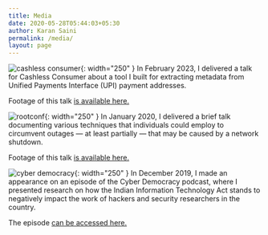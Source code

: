 ```yaml
---
title: Media
date: 2020-05-28T05:44:03+05:30
author: Karan Saini
permalink: /media/
layout: page
---
```


![cashless consumer](/media/cashless-consumer.png){: width="250" }
In February 2023, I delivered a talk for Cashless Consumer about a tool I built for extracting metadata from Unified Payments Interface (UPI) payment addresses.

Footage of this talk <a href="https://hasgeek.com/cashlessconsumer/upi-recon-using-upi-as-osint-tool/schedule/upi-recon-upi-payment-address-discovery-and-reconnaissance-4moXYnJjtc9DD5QZyneytb">is available here.</a>

![rootconf](/media/root-conf.png){: width="250" }
In January 2020, I delivered a brief talk documenting various techniques that individuals could employ to circumvent outages — at least partially — that may be caused by a network shutdown.

Footage of this talk <a href="https://www.youtube.com/watch?v=SQHdTeWgUXY">is available here.</a>

![cyber democracy](/media/cy-dem.jpg){: width="250" }
In December 2019, I made an appearance on an episode of the Cyber Democracy podcast, where I presented research on how the Indian Information Technology Act stands to negatively impact the work of hackers and security researchers in the country.

The episode <a href="https://www.sunoindia.in/cyber-democracy/bugs-in-cyberspace/">can be accessed here.</a>
